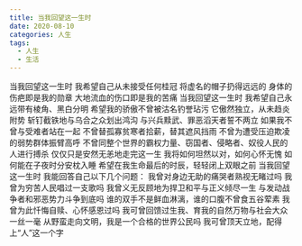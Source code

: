 ```yaml
---
title: 当我回望这一生时
date: 2020-08-10
categories: 人生
tags:
  - 人生
  - 生活
---
```


当我回望这一生时
我希望自己从未接受任何桂冠
将虚名的帽子扔得远远的
身体的伤疤即是我的勋章<!--more-->
大地流血的伤口即是我的苦痛
当我回望这一生时
我希望自己永远带有棱角、黑白分明
希望我的骄傲不曾被沽名钓誉玷污
它傲然独立，从未趋炎附势
斩钉截铁地与乌合之众划出鸿沟
与兴兵黩武、罪恶滔天者誓不两立
如果我不曾与受难者站在一起
不曾替孤寡贫寒者拾薪，替其遮风挡雨
不曾为遭受压迫欺凌的弱势群体振臂高呼
不曾同整个世界的霸权力量、窃国者、侵略者、奴役人民的人进行搏杀
仅仅只是安然无恙地走完这一生
我将如何坦然以对，如何心怀无愧
如何能在子夜时分安枕入睡
希望在我生命最后的时辰，轻轻闭上双眼之前
当我回望这一生时
我能回答自己以下几个问题：
我曾对身边无助的痛哭者熟视无睹过吗
我曾为穷苦人民唱过一支歌吗
我曾义无反顾地为捍卫和平与正义倾尽一生
与发动战争者和邪恶势力斗争到底吗
谁的双手不是鲜血淋漓，谁的口腹不曾食五谷荤素
我曾为此忏悔自赎、心怀感恩过吗
我可曾回馈过生我、育我的自然万物与社会大众一丝一毫
从野蛮走向文明，我是一个合格的世界公民吗
我可曾顶天立地，配得上“人”这一个字